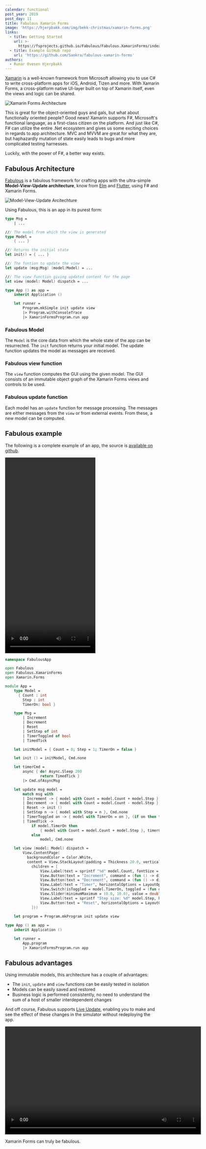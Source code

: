 ```yaml
---
calendar: functional
post_year: 2019
post_day: 11
title: Fabulous Xamarin Forms
image: 'https://hjerpbakk.com/img/bekk-christmas/xamarin-forms.png'
links:
  - title: Getting Started
    url: >-
      https://fsprojects.github.io/Fabulous/Fabulous.XamarinForms/index.html#getting-started
  - title: Example GitHub repo
    url: 'https://github.com/Sankra/fabulous-xamarin-forms'
authors:
  - Runar Ovesen Hjerpbakk
---
```

[Xamarin](https://dotnet.microsoft.com/apps/xamarin) is a well-known framework from Microsoft allowing you to use C# to write cross-platform apps for iOS, Android, Tizen and more. With Xamarin Forms, a cross-platform native UI-layer built on top of Xamarin itself, even the views and logic can be shared.

![Xamarin Forms Architecture](https://hjerpbakk.com/img/bekk-christmas/xamarin-forms.png)

This is great for the object-oriented guys and gals, but what about functionally oriented people? Good news! Xamarin supports F#, Microsoft's functional language, as a first-class citizen on the platform. And just like C#, F# can utilize the entire .Net ecosystem and gives us some exciting choices in regards to app architecture. MVC and MVVM are great for what they are, but haphazardly mutation of state easily leads to bugs and more complicated testing harnesses.

Luckily, with the power of F#, a better way exists.

## Fabulous Architecture

[Fabulous](https://github.com/fsprojects/Fabulous) is a fabulous framework for crafting apps with the ultra-simple **Model-View-Update architecture**, know from [Elm](https://elmprogramming.com/model-view-update-part-1.html) and [Flutter](https://buildflutter.com/functional-model-view-update-architecture-for-flutter/), using F# and Xamarin Forms.

![Model-View-Update Arcitechture](https://hjerpbakk.com/img/bekk-christmas/model-view-update.svg)

Using Fabulous, this is an app in its purest form:

```fsharp
type Msg =
    | ...

/// The model from which the view is generated
type Model = 
    { ... }

/// Returns the initial state
let init() = { ... }

/// The funtion to update the view
let update (msg:Msg) (model:Model) = ...

/// The view function giving updated content for the page
let view (model: Model) dispatch = ...

type App () as app = 
    inherit Application ()

    let runner = 
        Program.mkSimple init update view
        |> Program.withConsoleTrace
        |> XamarinFormsProgram.run app
```

### Fabulous Model

The `Model` is the core data from which the whole state of the app can be resurrected. The `init` function returns your initial model. The update function updates the model as messages are received.

### Fabulous view function

The `view` function computes the GUI using the given model. The GUI consists of an immutable object graph of the Xamarin Forms views and controls to be used.

### Fabulous update function

Each model has an `update` function for message processing. The messages are either messages from the `view` or from external events. From these, a new model can be computed.

## Fabulous example

The following is a complete example of an app, the source is [available on github](https://github.com/Sankra/fabulous-xamarin-forms).

<video width="295" height="640" controls>
  <source src="https://hjerpbakk.com/img/bekk-christmas/app.MP4" type="video/mp4">
</video>

```fsharp
namespace FabulousApp

open Fabulous
open Fabulous.XamarinForms
open Xamarin.Forms

module App = 
    type Model = 
      { Count : int
        Step : int
        TimerOn: bool }

    type Msg = 
        | Increment 
        | Decrement 
        | Reset
        | SetStep of int
        | TimerToggled of bool
        | TimedTick

    let initModel = { Count = 0; Step = 1; TimerOn = false }

    let init () = initModel, Cmd.none

    let timerCmd =
        async { do! Async.Sleep 200
                return TimedTick }
        |> Cmd.ofAsyncMsg

    let update msg model =
        match msg with
        | Increment -> { model with Count = model.Count + model.Step }, Cmd.none
        | Decrement -> { model with Count = model.Count - model.Step }, Cmd.none
        | Reset -> init ()
        | SetStep n -> { model with Step = n }, Cmd.none
        | TimerToggled on -> { model with TimerOn = on }, (if on then timerCmd else Cmd.none)
        | TimedTick -> 
            if model.TimerOn then 
                { model with Count = model.Count + model.Step }, timerCmd
            else 
                model, Cmd.none

    let view (model: Model) dispatch =
        View.ContentPage(
          backgroundColor = Color.White,
          content = View.StackLayout(padding = Thickness 20.0, verticalOptions = LayoutOptions.Center,
            children = [ 
                View.Label(text = sprintf "%d" model.Count, fontSize = FontSize.Named(NamedSize.Title), horizontalOptions = LayoutOptions.Center, width=200.0, horizontalTextAlignment=TextAlignment.Center)
                View.Button(text = "Increment", command = (fun () -> dispatch Increment), horizontalOptions = LayoutOptions.Center)
                View.Button(text = "Decrement", command = (fun () -> dispatch Decrement), horizontalOptions = LayoutOptions.Center)
                View.Label(text = "Timer", horizontalOptions = LayoutOptions.Center)
                View.Switch(isToggled = model.TimerOn, toggled = (fun on -> dispatch (TimerToggled on.Value)), horizontalOptions = LayoutOptions.Center)
                View.Slider(minimumMaximum = (0.0, 10.0), value = double model.Step, valueChanged = (fun args -> dispatch (SetStep (int (args.NewValue + 0.5)))), horizontalOptions = LayoutOptions.FillAndExpand)
                View.Label(text = sprintf "Step size: %d" model.Step, horizontalOptions = LayoutOptions.Center) 
                View.Button(text = "Reset", horizontalOptions = LayoutOptions.Center, command = (fun () -> dispatch Reset), commandCanExecute = (model <> initModel))
            ]))
            
    let program = Program.mkProgram init update view

type App () as app = 
    inherit Application ()

    let runner = 
        App.program
        |> XamarinFormsProgram.run app
```

## Fabulous advantages

Using immutable models, this architecture has a couple of advantages:

- The `init`, `update` and `view` functions can be easily tested in isolation
- Models can be easily saved and restored
- Business logic is performed consistently, no need to understand the sum of a host of smaller interdependent changes

And off course, Fabulous supports [Live Update](https://fsprojects.github.io/Fabulous/Fabulous.XamarinForms/tools.html), enabling you to make and see the effect of these changes in the simulator without redeploying the app.

<video width="640" height="353" controls>
  <source src="https://hjerpbakk.com/img/bekk-christmas/live-update-1080.mp4" type="video/mp4">
</video>

Xamarin Forms can truly be fabulous.
